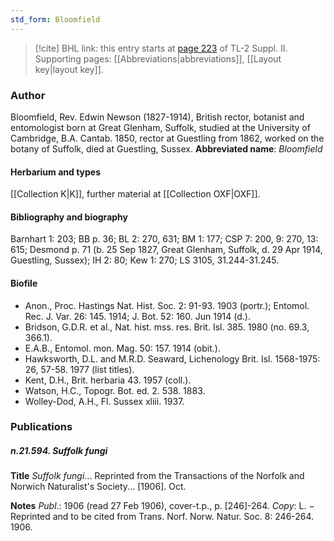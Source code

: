 ```yaml
---
std_form: Bloomfield
---
```


> [!cite] BHL link: this entry starts at [page 223](https://www.biodiversitylibrary.org/page/33265420) of TL-2 Suppl. II.
> Supporting pages: [[Abbreviations|abbreviations]], [[Layout key|layout key]].

### Author

Bloomfield, Rev. Edwin Newson (1827-1914), British rector, botanist and entomologist born at Great Glenham, Suffolk, studied at the University of Cambridge, B.A. Cantab. 1850, rector at Guestling from 1862, worked on the botany of Suffolk, died at Guestling, Sussex. 
**Abbreviated name**: *Bloomfield*

#### Herbarium and types

[[Collection K|K]], further material at [[Collection OXF|OXF]].

#### Bibliography and biography

Barnhart 1: 203; BB p. 36; BL 2: 270, 631; BM 1: 177; CSP 7: 200, 9: 270, 13: 615; Desmond p. 71 (b. 25 Sep 1827, Great Glenham, Suffolk, d. 29 Apr 1914, Guestling, Sussex); IH 2: 80; Kew 1: 270; LS 3105, 31.244-31.245.

#### Biofile

- Anon., Proc. Hastings Nat. Hist. Soc. 2: 91-93. 1903 (portr.); Entomol. Rec. J. Var. 26: 145. 1914; J. Bot. 52: 160. Jun 1914 (d.).
- Bridson, G.D.R. et al., Nat. hist. mss. res. Brit. Isl. 385. 1980 (no. 69.3, 366.1).
- E.A.B., Entomol. mon. Mag. 50: 157. 1914 (obit.).
- Hawksworth, D.L. and M.R.D. Seaward, Lichenology Brit. Isl. 1568-1975: 26, 57-58. 1977 (list titles).
- Kent, D.H., Brit. herbaria 43. 1957 (coll.).
- Watson, H.C., Topogr. Bot. ed. 2. 538. 1883.
- Wolley-Dod, A.H., Fl. Sussex xliii. 1937.

### Publications

##### n.21.594. Suffolk fungi

**Title**
*Suffolk fungi*... Reprinted from the Transactions of the Norfolk and Norwich Naturalist's Society... \[1906\]. Oct.

**Notes**
*Publ*.: 1906 (read 27 Feb 1906), cover-t.p., p. \[246\]-264. *Copy*: L. − Reprinted and to be cited from Trans. Norf. Norw. Natur. Soc. 8: 246-264. 1906.

